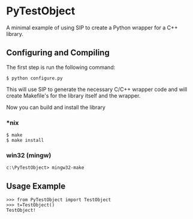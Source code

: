 # PyTestObject
A minimal example of using SIP to create a Python wrapper for a C++ library.

## Configuring and Compiling
The first step is run the following command:

	$ python configure.py

This will use SIP to generate the necessary C/C++ wrapper code and will create Makefile's for the library itself and the wrapper.

Now you can build and install the library

### *nix
    $ make
    $ make install

### win32 (mingw)
    c:\PyTestObject> mingw32-make

## Usage Example
	>>> from PyTestObject import TestObject
	>>> t=TestObject()
	TestObject!
